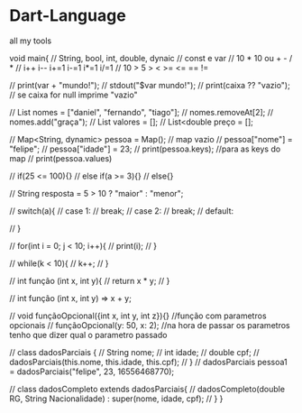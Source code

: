 # Dart-Language
all my tools

void main{
  // String, bool, int, double, dynaic
  // const e var
  // 10 * 10 ou + - / *
  // i++  i--  i+=1  i-=1  i*=1  i/=1
  // 10 > 5  >  <  >=  <=  ==  !=

  // print(var + "mundo!");
  // stdout("$var mundo!");
  // print(caixa ?? "vazio"); // se caixa for null imprime "vazio"
  
  // List<String> nomes = ["daniel", "fernando", "tiago"];
  // nomes.removeAt[2];
  // nomes.add("graça");
  // List<int> valores = [];
  // List<double preço = [];

  // Map<String, dynamic> pessoa = Map(); // map vazio
  // pessoa["nome"] = "felipe";
  // pessoa["idade"] = 23;
  // print(pessoa.keys); //para as keys do map
  // print(pessoa.values)

  // if(25 <= 100){}
  // else if(a >= 3){}
  // else{}

  // String resposta = 5 > 10 ? "maior" : "menor";

  // switch(a){
  //   case 1:
  //     break;
  //   case 2:
  //     break;
  //   default:

  // }

  // for(int i = 0; j < 10; i++){
  //   print(i);
  // }

  // while(k < 10){
  //   k++;
  // }

  // int função (int x, int y){
  //   return x * y;
  // }

  // int função (int x, int y) => x + y;

  // void funçãoOpcional({int x, int y, int z}){}       //função com parametros opcionais
  // funçãoOpcional(y: 50, x: 2);                      //na hora de passar os parametros tenho que dizer qual o parametro passado

  // class dadosParciais {
  //   String nome;
  //   int idade;
  //   double cpf;
  //   dadosParciais(this.nome, this.idade, this.cpf);
  // }
  // dadosParciais pessoa1 = dadosParciais("felipe", 23, 16556468770);
  
  // class dadosCompleto extends dadosParciais{
  //   dadosCompleto(double RG, String Nacionalidade) : super(nome, idade, cpf);
  // }
}
